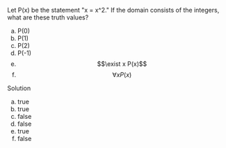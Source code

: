 Let P(x) be the statement "x = x^2." If the domain consists of the integers, what are these truth values?

1. P(0)
1. P(1)
1. P(2)
1. P(-1)
1. $$\exist x P(x)$$
1. $$\forall x P(x)$$

Solution

1. true
1. true
1. false
1. false
1. true
1. false

<style type="text/css">
    ol { list-style-type: lower-alpha; }
</style>